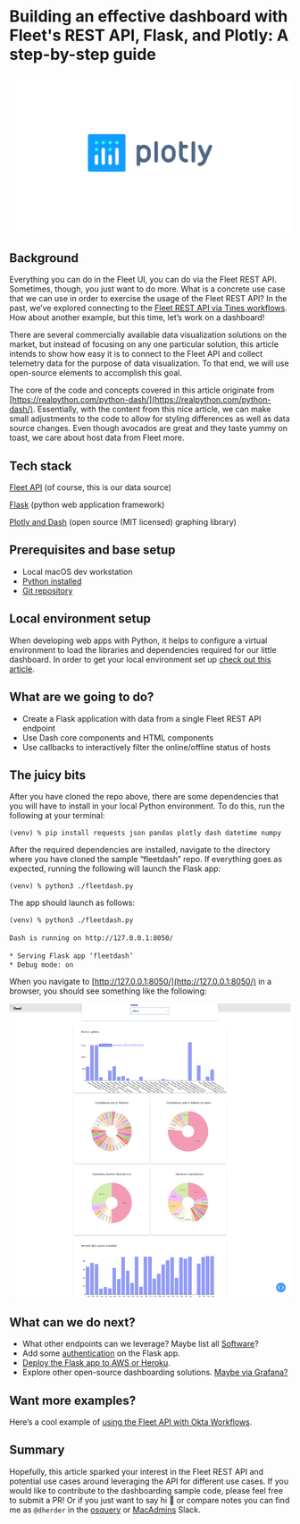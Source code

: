 # Building an effective dashboard with Fleet's REST API, Flask, and Plotly: A step-by-step guide

![Building an effective dashboard with Fleet's REST API, Flask, and Plotly: A step-by-step guide](../website/assets/images/articles/building-an-effective-dashboard-with-fleet-rest-api-flask-and-plotly@2x.jpg)

## Background

Everything you can do in the Fleet UI, you can do via the Fleet REST API. Sometimes, though, you just want to do more. What is a concrete use case that we can use in order to exercise the usage of the Fleet REST API? In the past, we’ve explored connecting to the [Fleet REST API via Tines workflows](https://fleetdm.com/guides/using-fleet-and-tines-together). How about another example, but this time, let’s work on a dashboard!

There are several commercially available data visualization solutions on the market, but instead of focusing on any one particular solution, this article intends to show how easy it is to connect to the Fleet API and collect telemetry data for the purpose of data visualization. To that end, we will use open-source elements to accomplish this goal. 

The core of the code and concepts covered in this article originate from [https://realpython.com/python-dash/](https://realpython.com/python-dash/). Essentially, with the content from this nice article, we can make small adjustments to the code to allow for styling differences as well as data source changes. Even though avocados are great and they taste yummy on toast, we care about host data from Fleet more. 


## Tech stack

[Fleet API](https://fleetdm.com/docs/using-fleet/rest-api) (of course, this is our data source)

[Flask](https://pythonbasics.org/what-is-flask-python/) (python web application framework)

[Plotly and Dash](https://plotly.com/) (open source (MIT licensed) graphing library)


## Prerequisites and base setup

* Local macOS dev workstation
* [Python installed](https://docs.brew.sh/Homebrew-and-Python)
* [Git repository](https://github.com/dherder/fleetdash)


## Local environment setup

When developing web apps with Python, it helps to configure a virtual environment to load the libraries and dependencies required for our little dashboard. In order to get your local environment set up [check out this article](https://realpython.com/python-virtual-environments-a-primer/).


## What are we going to do?

* Create a Flask application with data from a single Fleet REST API endpoint
* Use Dash core components and HTML components
* Use callbacks to interactively filter the online/offline status of hosts


## The juicy bits

After you have cloned the repo above, there are some dependencies that you will have to install in your local Python environment. To do this, run the following at your terminal:

```
(venv) % pip install requests json pandas plotly dash datetime numpy
```

After the required dependencies are installed, navigate to the directory where you have cloned the sample “fleetdash” repo. If everything goes as expected, running the following will launch the Flask app:

```
(venv) % python3 ./fleetdash.py
```

The app should launch as follows:

```
(venv) % python3 ./fleetdash.py

Dash is running on http://127.0.0.1:8050/

* Serving Flask app ‘fleetdash’
* Debug mode: on
```

When you navigate to [http://127.0.0.1:8050/](http://127.0.0.1:8050/) in a browser, you should see something like the following:

![Example Dashboard](../website/assets/images/articles/building-an-effective-dashboard-with-fleet-rest-api-flask-and-plotly1-1884x1962@2x.png
"Example Dashboard")


## What can we do next?


* What other endpoints can we leverage? Maybe list all [Software](https://fleetdm.com/docs/rest-api/software)? 
* Add some [authentication](https://realpython.com/token-based-authentication-with-flask/) on the Flask app.
* [Deploy the Flask app to AWS or Heroku](https://blog.nextideatech.com/deploy-flask-on-aws-heroku/).
* Explore other open-source dashboarding solutions. [Maybe via Grafana?](https://www.metricfire.com/blog/anomaly-detection-using-osquery-and-grafana/)


## Want more examples?

Here’s a cool example of [using the Fleet API with Okta Workflows](https://fleetdm.com/guides/using-fleet-and-okta-workflows-to-generate-a-daily-os-report).


## Summary
Hopefully, this article sparked your interest in the Fleet REST API and potential use cases around leveraging the API for different use cases. If you would like to contribute to the dashboarding sample code, please feel free to submit a PR! Or if you just want to say hi 👋 or compare notes you can find me as `@dherder` in the [osquery](https://osquery.slack.com/team/U01EYE40QCS) or [MacAdmins](https://macadmins.slack.com/team/U0GTA6QF3) Slack.



<meta name="articleTitle" value="Building an effective dashboard with Fleet's REST API, Flask, and Plotly: A step-by-step guide">
<meta name="authorFullName" value="Dave Herder">
<meta name="authorGitHubUsername" value="dherder">
<meta name="category" value="guides">
<meta name="publishedOn" value="2023-05-22">
<meta name="articleImageUrl" value="../website/assets/images/articles/building-an-effective-dashboard-with-fleet-rest-api-flask-and-plotly@2x.jpg">
<meta name="description" value="Step-by-step guide on building a dynamic dashboard with Fleet's REST API, Flask, and Plotly. Master data visualization with open-source tools!">
